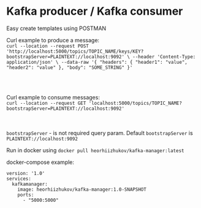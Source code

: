 # Kafka producer / Kafka consumer

Easy create templates using POSTMAN

Curl example to produce a message: </br>
`curl --location --request POST 'http://localhost:5000/topics/TOPIC_NAME/keys/KEY?bootstrapServer=PLAINTEXT://localhost:9092' \
--header 'Content-Type: application/json' \
--data-raw '{
"headers": {
"header1": "value",
"header2": "value"
},
"body": "SOME_STRING"
}'`

</br></br>

Curl example to consume messages: </br>
`curl --location --request GET 'localhost:5000/topics/TOPIC_NAME?bootstrapServer=PLAINTEXT://localhost:9092'`

</br></br>
`bootstrapServer` - is not required query param. Default `bootstrapServer` is `PLAINTEXT://localhost:9092`

Run in docker using
`docker pull heorhiizhukov/kafka-manager:latest`

docker-compose example:

````
version: '1.0'
services:
  kafkamanager:
    image: heorhiizhukov/kafka-manager:1.0-SNAPSHOT
    ports:
      - "5000:5000"
````
